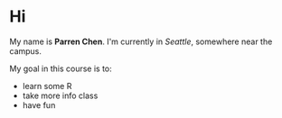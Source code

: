 # Hi
My name is **Parren Chen**. I'm currently in *Seattle*, somewhere near the campus. 

My goal in this course is to: 

- learn some R
- take more info class
- have fun